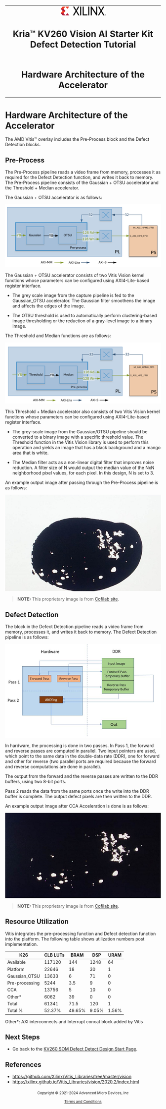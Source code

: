 <table class="sphinxhide">
 <tr>
   <td align="center"><img src="../../media/xilinx-logo.png" width="30%"/><h1>Kria&trade; KV260 Vision AI Starter Kit Defect Detection Tutorial</h1>
   </td>
 </tr>
 <tr>
 <td align="center"><h1>Hardware Architecture of the Accelerator</h1>

 </td>
 </tr>
</table>

# Hardware Architecture of the Accelerator

The AMD Vitis&trade; overlay includes the Pre-Process block and the Defect Detection blocks.

## Pre-Process

The Pre-Process pipeline reads a video frame from memory, processes it as required for the Defect Detection function, and writes it back to memory. The Pre-Process pipeline consists of the Gaussian + OTSU accelerator and the Threshold + Median accelerator.

The Gaussian + OTSU accelerator is as follows:

![Gaussian_OTSU Pipeline Hardware Accelerator](../../media/defect-detect/gaussian-otsu-pipeline-hardware-accel.png)

The Gaussian + OTSU accelerator consists of two Vitis Vision kernel functions whose parameters can be configured using AXI4-Lite-based register interface.  

* The grey scale image from the capture pipeline is fed to the Gaussian_OTSU accelerator. The Gaussian filter smoothens the image and affects the edges of the image.

* The OTSU threshold is used to automatically perform clustering-based image thresholding or the reduction of a gray-level image to a binary image.

The Threshold and Median functions are as follows:

![Threshold_Median Pipeline Hardware Accelerator](../../media/defect-detect/threshold-median-pipeline-hardware-accel.png)

This Threshold + Median accelerator also consists of two Vitis Vision kernel functions whose parameters can be configured using AXI4-Lite-based register interface.

* The grey-scale image from the Gaussian/OTSU pipeline should be converted to a binary image with a specific threshold value. The Threshold function in the Vitis Vision library is used to perform this operation and yields an image that has a black background and a mango area that is white.

* The Median filter acts as a non-linear digital filter that improves noise reduction. A filter size of N would output the median value of the NxN neighborhood pixel values, for each pixel. In this design, N is set to 3.

An example output image after passing through the Pre-Process pipeline is as follows:

![Pre-Process Pipeline Hardware Accelerator Example](../../media/defect-detect/pre-process-pipeline-hardware-accel-example.png)

> **NOTE:** This proprietary image is from [Cofilab site](http://www.cofilab.com/wp-content/downloads/DB_Mango.rar).

## Defect Detection

The block in the Defect Detection pipeline reads a video frame from memory, processes it, and writes it back to memory. The Defect Detection pipeline is as follows:

![Passes and Computations](../../media/defect-detect/defect-detection-computations.png)

In hardware, the processing is done in two passes. In Pass 1, the forward and reverse passes are computed in parallel. Two input pointers are used, which point to the same data in the double-data rate (DDR), one for forward and other for reverse (two parallel ports are required because the forward and reverse computations are done in parallel).

The output from the forward and the reverse passes are written to the DDR buffers, using two 8-bit ports.

Pass 2 reads the data from the same ports once the write into the DDR buffer is complete. The output defect pixels are then written to the DDR.

An example output image after CCA Acceleration is done is as follows:

![Defect Detection Pipeline Hardware Accelerator Example](../../media/defect-detect/defect-detection-pipeline-hardware-accel-example.png)

> **NOTE:** This proprietary image is from [Cofilab site](http://www.cofilab.com/wp-content/downloads/DB_Mango.rar).

## Resource Utilization

Vitis integrates the pre-processing function and Defect detection function into the platform. The following table shows utilization numbers post implementation.

|K26|CLB LUTs|BRAM|DSP|URAM|
|----|----|---|----|--|
|Available|117120|144|1248|64|
|Platform|22646|18|30|1|
|Gaussian_OTSU|13633|6|71|0|
|Pre-processing|5244|3.5|9|0|
|CCA|13756|5|10|0|
|Other*|6062|39|0|0|
|Total|61341|71.5|120|1|
|Total %|52.37%|49.65%|9.05%|1.56%|  

Other*: AXI interconnects and Interrupt concat block added by Vitis
<br />

## Next Steps

* Go back to the [KV260 SOM Defect Detect Design Start Page](../defectdetect_landing).

## References

* <https://github.com/Xilinx/Vitis_Libraries/tree/master/vision>
* <https://xilinx.github.io/Vitis_Libraries/vision/2020.2/index.html>


<p class="sphinxhide" align="center"><sub>Copyright © 2021-2024 Advanced Micro Devices, Inc</sub></p>

<p class="sphinxhide" align="center"><sup><a href="https://www.amd.com/en/corporate/copyright">Terms and Conditions</a></sup></p>